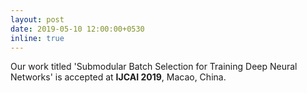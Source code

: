 ```yaml
---
layout: post
date: 2019-05-10 12:00:00+0530
inline: true
---
```


Our work titled 'Submodular Batch Selection for Training Deep Neural Networks' is accepted at **IJCAI 2019**, Macao, China.